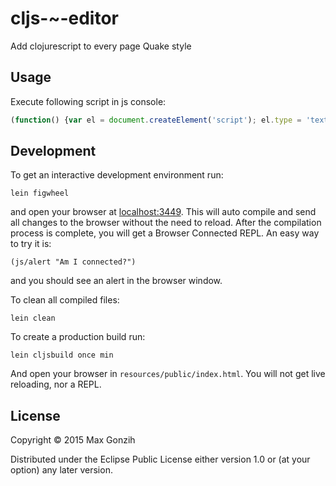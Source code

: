 # cljs-~-editor

Add clojurescript to every page Quake style

## Usage

Execute following script in js console:

```javascript
(function() {var el = document.createElement('script'); el.type = 'text/javascript'; el.src = 'http://blog.gonzih.me/cljs-tilda-editor/cljs-repl.js'; document.body.appendChild(el); }())
````

## Development

To get an interactive development environment run:

    lein figwheel

and open your browser at [localhost:3449](http://localhost:3449/).
This will auto compile and send all changes to the browser without the
need to reload. After the compilation process is complete, you will
get a Browser Connected REPL. An easy way to try it is:

    (js/alert "Am I connected?")

and you should see an alert in the browser window.

To clean all compiled files:

    lein clean

To create a production build run:

    lein cljsbuild once min

And open your browser in `resources/public/index.html`. You will not
get live reloading, nor a REPL. 

## License

Copyright © 2015 Max Gonzih <gonzih at gmail dot com>

Distributed under the Eclipse Public License either version 1.0 or (at your option) any later version.
